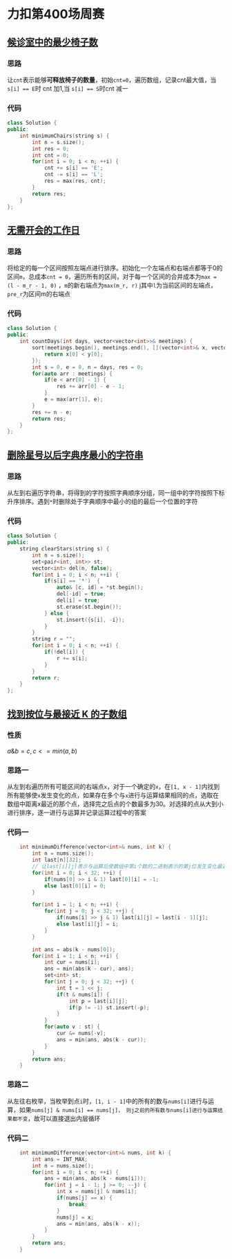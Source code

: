 # 力扣第400场周赛

## [候诊室中的最少椅子数](https://leetcode.cn/problems/minimum-number-of-chairs-in-a-waiting-room/)

### 思路

让`cnt`表示能够**可释放椅子的数量**，初始`cnt=0`，遍历数组，记录cnt最大值，当`s[i] == E`时 cnt 加1,当 `s[i] == S`时cnt 减一

### 代码
```c++
class Solution {
public:
    int minimumChairs(string s) {
        int n = s.size();
        int res = 0;
        int cnt = 0;
        for(int i = 0; i < n; ++i) {
            cnt += s[i] == 'E';
            cnt -= s[i] == 'L';
            res = max(res, cnt);
        }
        return res;
    }
};
```


## [无需开会的工作日](https://leetcode.cn/problems/count-days-without-meetings/)

### 思路

将给定的每一个区间按照左端点进行排序。初始化一个左端点和右端点都等于0的区间`m`，总成本`cnt = 0`，遍历所有的区间，对于每一个区间的合并成本为`max = (l - m_r - 1, 0)` ，`m`的新右端点为`max(m_r, r)`
j其中`l`为当前区间的左端点，`pre_r`为区间m的右端点

### 代码

```c++
class Solution {
public:
    int countDays(int days, vector<vector<int>>& meetings) {
        sort(meetings.begin(), meetings.end(), [](vector<int>& x, vector<int>& y) {
            return x[0] < y[0];
        });
        int s = 0, e = 0, n = days, res = 0;
        for(auto arr : meetings) {
            if(e < arr[0] - 1) {
                res += arr[0] - e - 1;
            }
            e = max(arr[1], e);
        }
        res += n - e;
        return res;
    }
};
```



## [删除星号以后字典序最小的字符串](https://leetcode.cn/problems/lexicographically-minimum-string-after-removing-stars/)

### 思路

从左到右遍历字符串，将得到的字符按照字典顺序分组，同一组中的字符按照下标升序排序。遇到`*`时删除处于字典顺序中最小的组的最后一个位置的字符

### 代码

```c++
class Solution {
public:
    string clearStars(string s) {
        int n = s.size();
        set<pair<int, int>> st;
        vector<int> del(n, false);
        for(int i = 0; i < n; ++i) {
            if(s[i] == '*')  {
                auto& [c, id] = *st.begin();
                del[-id] = true;
                del[i] = true;
                st.erase(st.begin());
            } else {
                st.insert({s[i], -i});
            }
        }
        string r = "";
        for(int i = 0; i < n; ++i) {
            if(!del[i]) {
                r += s[i];
            }
        }
        return r;
    }
};
```





## [找到按位与最接近 K 的子数组](https://leetcode.cn/problems/find-subarray-with-bitwise-and-closest-to-k/)

### 性质

$a \& b = c, c <= min(a, b)$

### 思路一

从左到右遍历所有可能区间的右端点`x`，对于一个确定的`x`，在`[1, x - 1]`内找到所有能够使`x`发生变化的点，如果存在多个与`x`进行与运算结果相同的点，选取在数组中距离x最近的那个点，选择完之后点的个数最多为30。对选择的点从大到小进行排序，逐一进行与运算并记录运算过程中的答案

### 代码一

```c++
  	int minimumDifference(vector<int>& nums, int k) {
        int n = nums.size();
        int last[n][32];
        // 让last[i][j]表示与运算后使数组中第i个数的二进制表示的第j位发生变化最近的点
        for(int i = 0; i < 32; ++i) {
            if(nums[0] >> i & 1) last[0][i] = -1;
            else last[0][i] = 0;
        }

        for(int i = 1; i < n; ++i) {
            for(int j = 0; j < 32; ++j) {
                if(nums[i] >> j & 1) last[i][j] = last[i - 1][j];
                else last[i][j] = i;
            }
        }

        int ans = abs(k - nums[0]);
        for(int i = 1; i < n; ++i) {
            int cur = nums[i];
            ans = min(abs(k - cur), ans);
            set<int> st;
            for(int j = 0; j < 32; ++j) {
                int t = 1 << j;
                if(t & nums[i]) {
                    int p = last[i][j];
                    if(p != -1) st.insert(-p);
                }
            }
            for(auto v : st) {
                cur &= nums[-v];
                ans = min(ans, abs(k - cur));
            }
        }
        return ans;
    }
```

### 思路二

从左往右枚举，当枚举到点`i`时，`[1, i - 1]`中的所有的数与`nums[i]`进行与运算，如果`nums[j] & nums[i] == nums[j]， 则j之前的所有数与nums[i]进行与运算结果都不变`，故可以直接退出内层循环

### 代码二

```c++
    int minimumDifference(vector<int>& nums, int k) {
        int ans = INT_MAX;
        int n = nums.size();
        for(int i = 0; i < n; ++i) {
            ans = min(ans, abs(k - nums[i]));
            for(int j = i - 1; j >= 0; --j) {
                int x = nums[j] & nums[i];
                if(nums[j] == x) {
                    break;
                }
                nums[j] = x;
                ans = min(ans, abs(k - x));
            }
        }
        return ans;
    }

```

